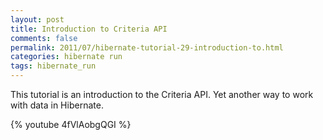 ```yaml
---           
layout: post
title: Introduction to Criteria API
comments: false
permalink: 2011/07/hibernate-tutorial-29-introduction-to.html
categories: hibernate run
tags: hibernate_run
---
```


This tutorial is an introduction to the Criteria API. Yet another way to work with data in Hibernate.

{% youtube 4fVlAobgQGI %}